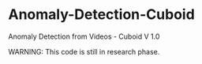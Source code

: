# Anomaly-Detection-Cuboid
Anomaly Detection from Videos - Cuboid V 1.0

WARNING: This code is still in research phase.
